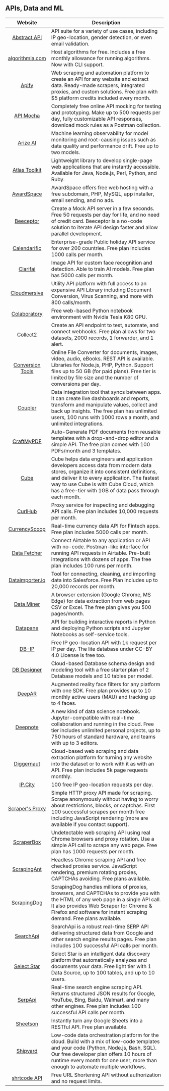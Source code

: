 ## APIs, Data and ML

| Website | Description |
|:-:|-|
| [Abstract API](https://www.abstractapi.com) | API suite for a variety of use cases, including IP geo-location, gender detection, or even email validation. |
| [algorithmia.com](https://algorithmia.com) | Host algorithms for free. Includes a free monthly allowance for running algorithms. Now with CLI support. |
| [Apify](https://www.apify.com) | Web scraping and automation platform to create an API for any website and extract data. Ready-made scrapers, integrated proxies, and custom solutions. Free plan with $5 platform credits included every month. |
| [API Mocha](https://apimocha.com) | Completely free online API mocking for testing and prototyping. Make up to 500 requests per day, fully customizable API responses, download mock rules as a Postman collection. |
| [Arize AI](https://arize.com) | Machine learning observability for model monitoring and root-causing issues such as data quality and performance drift. Free up to two models. |
| [Atlas Toolkit](https://atlastk.org) | Lightweight library to develop single-page web applications that are instantly accessible. Available for Java, Node.js, Perl, Python, and Ruby. |
| [AwardSpace](https://www.awardspace.com) | AwardSpace offers free web hosting with a free subdomain, PHP, MySQL, app installer, email sending, and no ads. |
| [Beeceptor](https://beeceptor.com?utm_source=free-for-life) | Create a Mock API server in a few seconds. Free 50 requests per day for life, and no need of credit card. Beeceptor is a no-code solution to iterate API design faster and allow parallel development.|
| [Calendarific](https://calendarific.com) | Enterprise-grade Public holiday API service for over 200 countries. Free plan includes 1000 calls per month. |
| [Clarifai](https://www.clarifai.com) | Image API for custom face recognition and detection. Able to train AI models. Free plan has 5000 calls per month. |
| [Cloudmersive](https://cloudmersive.com) | Utility API platform with full access to an expansive API Library including Document Conversion, Virus Scanning, and more with 800 calls/month. |
| [Colaboratory](https://colab.research.google.com) | Free web-based Python notebook environment with Nvidia Tesla K80 GPU. |
| [Collect2](https://collect2.com) | Create an API endpoint to test, automate, and connect webhooks. Free plan allows for two datasets, 2000 records, 1 forwarder, and 1 alert. |
| [Conversion Tools](https://conversiontools.io) | Online File Converter for documents, images, video, audio, eBooks. REST API is available. Libraries for Node.js, PHP, Python. Support files up to 50 GB (for paid plans). Free tier is limited by file size and the number of conversions per day. |
| [Coupler](https://www.coupler.io) | Data integration tool that syncs between apps. It can create live dashboards and reports, transform and manipulate values, collect and back up insights. The free plan has unlimited users, 100 runs with 1000 rows a month, and unlimited integrations. |
| [CraftMyPDF](https://craftmypdf.com) | Auto-Generate PDF documents from reusable templates with a drop-and-drop editor and a simple API. The free plan comes with 100 PDFs/month and 3 templates. |
| [Cube](https://cube.dev) | Cube helps data engineers and application developers access data from modern data stores, organize it into consistent definitions, and deliver it to every application. The fastest way to use Cube is with Cube Cloud, which has a free-tier with 1GB of data pass through each month. |
| [CurlHub](https://curlhub.io) | Proxy service for inspecting and debugging API calls. Free plan includes 10,000 requests per month. |
| [CurrencyScoop](https://currencyscoop.com) | Real-time currency data API for Fintech apps. Free plan includes 5000 calls per month. |
| [Data Fetcher](https://datafetcher.com) | Connect Airtable to any application or API with no-code. Postman-like interface for running API requests in Airtable. Pre-built integrations with dozens of apps. The free plan includes 100 runs per month. |
| [Dataimporter.io](https://www.dataimporter.io) | Tool for connecting, cleaning, and importing data into Salesforce. Free Plan includes up to 20,000 records per month. |
| [Data Miner](https://dataminer.io) | A browser extension (Google Chrome, MS Edge) for data extraction from web pages CSV or Excel. The free plan gives you 500 pages/month. |
| [Datapane](https://datapane.com) | API for building interactive reports in Python and deploying Python scripts and Jupyter Notebooks as self-service tools. |
| [DB-IP](https://db-ip.com/api/free) | Free IP geo-location API with 1k request per IP per day. The lite database under CC-BY 4.0 License is free too. |
| [DB Designer](https://www.dbdesigner.net) | Cloud-based Database schema design and modeling tool with a free starter plan of 2 Database models and 10 tables per model. |
| [DeepAR](https://developer.deepar.ai) | Augmented reality face filters for any platform with one SDK. Free plan provides up to 10 monthly active users (MAU) and tracking up to 4 faces. |
| [Deepnote](https://deepnote.com) | A new kind of data science notebook. Jupyter-compatible with real-time collaboration and running in the cloud. Free tier includes unlimited personal projects, up to 750 hours of standard hardware, and teams with up to 3 editors. |
| [Diggernaut](https://www.diggernaut.com) | Cloud-based web scraping and data extraction platform for turning any website into the dataset or to work with it as with an API. Free plan includes 5k page requests monthly. |
| [IP.City](https://ip.city) | 100 free IP geo-location requests per day. |
| [Scraper's Proxy](https://scrapersproxy.com) | Simple HTTP proxy API made for scraping. Scrape anonymously without having to worry about restrictions, blocks, or captchas. First 100 successful scrapes per month free including JavaScript rendering (more are available if you contact support). |
| [ScraperBox](https://scraperbox.com) | Undetectable web scraping API using real Chrome browsers and proxy rotation. Use a simple API call to scrape any web page. Free plan has 1000 requests per month. |
| [ScrapingAnt](https://scrapingant.com) | Headless Chrome scraping API and free checked proxies service. JavaScript rendering, premium rotating proxies, CAPTCHAs avoiding. Free plans available. |
| [ScrapingDog](https://scrapingdog.com) | ScrapingDog handles millions of proxies, browsers, and CAPTCHAs to provide you with the HTML of any web page in a single API call. It also provides Web Scraper for Chrome & Firefox and software for instant scraping demand. Free plans available. |
| [SearchApi](https://www.searchapi.io) | SearchApi is a robust real-time SERP API delivering structured data from Google and other search engine results pages. Free plan includes 100 successful API calls per month. |
| [Select Star](https://www.selectstar.com) | Select Star is an intelligent data discovery platform that automatically analyzes and documents your data. Free light tier with 1 Data Source, up to 100 tables, and up to 10 users. |
| [SerpApi](https://serpapi.com) | Real-time search engine scraping API. Returns structured JSON results for Google, YouTube, Bing, Baidu, Walmart, and many other engines. Free plan includes 100 successful API calls per month. |
| [Sheetson](https://sheetson.com) | Instantly turn any Google Sheets into a RESTful API. Free plan available. |
| [Shipyard](https://www.shipyardapp.com) | Low-code data orchestration platform for the cloud. Build with a mix of low-code templates and your code (Python, Node.js, Bash, SQL). Our free developer plan offers 10 hours of runtime every month for one user, more than enough to automate multiple workflows. |
| [shrtcode API](https://shrtco.de/docs) | Free URL Shortening API without authorization and no request limits. |
